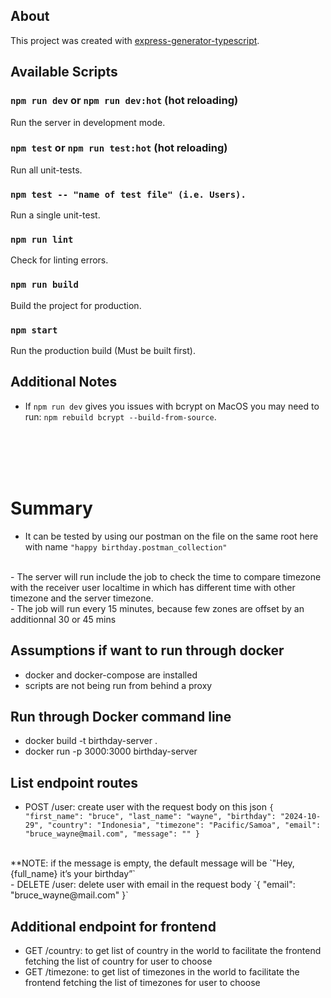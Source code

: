 ## About

This project was created with [express-generator-typescript](https://github.com/seanpmaxwell/express-generator-typescript).


## Available Scripts

### `npm run dev` or `npm run dev:hot` (hot reloading)

Run the server in development mode.

### `npm test` or `npm run test:hot` (hot reloading)

Run all unit-tests.

### `npm test -- "name of test file" (i.e. Users).`

Run a single unit-test.

### `npm run lint`

Check for linting errors.

### `npm run build`

Build the project for production.

### `npm start`

Run the production build (Must be built first).


## Additional Notes

- If `npm run dev` gives you issues with bcrypt on MacOS you may need to run: `npm rebuild bcrypt --build-from-source`. 
<br>
<br>
<br>
<br>

# Summary
- It can be tested by using our postman on the file on the same root here with name `"happy birthday.postman_collection"`
<br>
- The server will run include the job to check the time to compare timezone with the receiver user localtime in which has different time with other timezone and the server timezone.
<br>
- The job will run every 15 minutes, because few zones are offset by an additionnal 30 or 45 mins

## Assumptions if want to run through docker
- docker and docker-compose are installed
- scripts are not being run from behind a proxy

## Run through Docker command line
- docker build -t birthday-server .
- docker run -p 3000:3000 birthday-server


## List endpoint routes
- POST /user: create user with the request body on this json
`{
    "first_name": "bruce",
    "last_name": "wayne",
    "birthday": "2024-10-29",
    "country": "Indonesia",
    "timezone": "Pacific/Samoa",
    "email": "bruce_wayne@mail.com",
    "message": ""
}`
<br>
**NOTE: if the message is empty, the default message will be `"Hey, {full_name} it’s your birthday”`
<br>
- DELETE /user: delete user with email in the request body
`{
    "email": "bruce_wayne@mail.com"
}`
<br>

## Additional endpoint for frontend
- GET /country: to get list of country in the world to facilitate the frontend fetching the list of country for user to choose
- GET /timezone: to get list of timezones in the world to facilitate the frontend fetching the list of timezones for user to choose